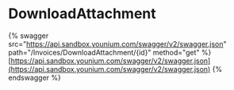 # DownloadAttachment

{% swagger src="https://api.sandbox.younium.com/swagger/v2/swagger.json" path="/Invoices/DownloadAttachment/{id}" method="get" %}
[https://api.sandbox.younium.com/swagger/v2/swagger.json](https://api.sandbox.younium.com/swagger/v2/swagger.json)
{% endswagger %}
